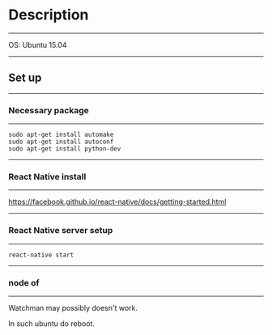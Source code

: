 # Description
---
OS: Ubuntu 15.04

---
## Set up
---
### Necessary package
---
```
sudo apt-get install automake
sudo apt-get install autoconf
sudo apt-get install python-dev
```

---
### React Native install
---
https://facebook.github.io/react-native/docs/getting-started.html

---
### React Native server setup
---

```
react-native start
```

---
### node of
---
Watchman may possibly doesn't work.

In such ubuntu do reboot.